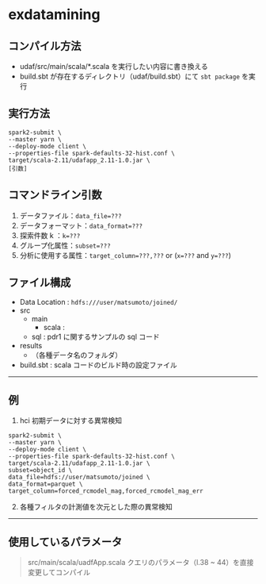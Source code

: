 # exdatamining

## コンパイル方法
* udaf/src/main/scala/*.scala を実行したい内容に書き換える
* build.sbt が存在するディレクトリ（udaf/build.sbt）にて `sbt package` を実行

## 実行方法
```
spark2-submit \
--master yarn \
--deploy-mode client \
--properties-file spark-defaults-32-hist.conf \
target/scala-2.11/udafapp_2.11-1.0.jar \
[引数]
```

## コマンドライン引数
1. データファイル：`data_file=???`
2. データフォーマット：`data_format=???`
3. 探索件数 k ：`k=???`
4. グループ化属性：`subset=???`
5. 分析に使用する属性：`target_column=???,???` or (`x=???` and `y=???`)

## ファイル構成
- Data Location : `hdfs:///user/matsumoto/joined/`
- src
    - main
        - scala : 
	- sql : pdr1 に関するサンプルの sql コード
- results
    - （各種データ名のフォルダ）
- build.sbt : scala コードのビルド時の設定ファイル

---

## 例
1. hci 初期データに対する異常検知
```
spark2-submit \
--master yarn \
--deploy-mode client \
--properties-file spark-defaults-32-hist.conf \
target/scala-2.11/udafapp_2.11-1.0.jar \
subset=object_id \
data_file=hdfs://user/matsumoto/joined \
data_format=parquet \
target_column=forced_rcmodel_mag,forced_rcmodel_mag_err
```

2. 各種フィルタの計測値を次元とした際の異常検知

---
## 使用しているパラメータ
> src/main/scala/uadfApp.scala
クエリのパラメータ（l.38 ~ 44）を直接変更してコンパイル